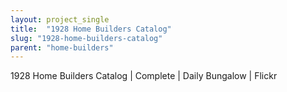 ```yaml
---
layout: project_single
title:  "1928 Home Builders Catalog"
slug: "1928-home-builders-catalog"
parent: "home-builders"
---
```

1928 Home Builders Catalog | Complete | Daily Bungalow | Flickr